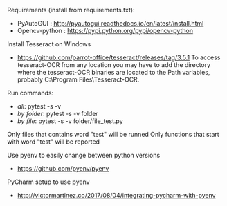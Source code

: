 Requirements (install from requirements.txt):
- PyAutoGUI : http://pyautogui.readthedocs.io/en/latest/install.html
- Opencv-python : https://pypi.python.org/pypi/opencv-python

Install Tesseract on Windows
- https://github.com/parrot-office/tesseract/releases/tag/3.5.1
To access tesseract-OCR from any location you may have to add the directory where the tesseract-OCR binaries are located to the Path variables, probably C:\Program Files\Tesseract-OCR.

Run commands: 
- _all_: pytest -s -v
- _by folder_: pytest -s -v folder
- _by file_: pytest -s -v folder/file_test.py

Only files that contains word "test" will be runned
Only functions that start with word "test" will be reported

Use pyenv to easily change between python versions
- https://github.com/pyenv/pyenv

PyCharm setup to use pyenv
- http://victormartinez.co/2017/08/04/integrating-pycharm-with-pyenv
